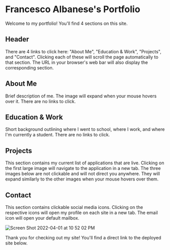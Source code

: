 # Francesco Albanese's Portfolio

Welcome to my portfolio! You'll find 4 sections on this site.

## Header

There are 4 links to click here: "About Me", "Education & Work", "Projects", and "Contact". Clicking each of these will scroll the page automatically to that section. The URL in your browser's web bar will also display the corresponding section. 

## About Me

Brief description of me. The image will expand when your mouse hovers over it. There are no links to click.

## Education & Work

Short background outlining where I went to school, where I work, and where I'm currently a student. There are no links to click.

## Projects

This section contains my current list of applications that are live. Clicking on the first large image will navigate to the application in a new tab. The three images below are not clickable and will not direct you anywhere. They will expand similarly to the other images when your mouse hovers over them.

## Contact

This section contains clickable social media icons. Clicking on the respective icons will open my profile on each site in a new tab. The email icon will open your default mailbox.


![Screen Shot 2022-04-01 at 10 52 02 PM](https://user-images.githubusercontent.com/98659683/161363081-1d65292a-985d-4090-8b57-dc8ca9367d4b.png)

Thank you for checking out my site! You'll find a direct link to the deployed site below.